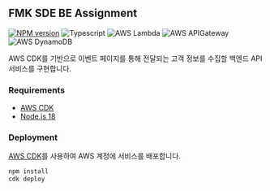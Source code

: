 ## FMK SDE BE Assignment

[![NPM version](https://badge.fury.io/js/aws-cdk.svg)](https://badge.fury.io/js/aws-cdk)
![Typescript](https://img.shields.io/badge/Typescript-3178C6?style=flat&logo=TypeScript&logoColor=white)
![AWS Lambda](https://img.shields.io/badge/Aws_Lambda-orange?style=flat&logo=awslambda&logoColor=white)
![AWS APIGateway](https://img.shields.io/badge/Aws_APIGateway-blue?style=flat&logo=amazonapigateway&logoColor=white)
![AWS DynamoDB](https://img.shields.io/badge/Aws_DynamoDB-purple?style=flat&logo=amazondynamodb&logoColor=white)

AWS CDK를 기반으로 이벤트 페이지를 통해 전달되는 고객 정보를 수집할 백엔드 API 서비스를 구현합니다.

### Requirements
- [AWS CDK](https://aws.amazon.com/cdk/)
- [Node.js 18](https://nodejs.org/)

### Deployment
[AWS CDK](https://aws.amazon.com/cdk/)를 사용하여 AWS 계정에 서비스를 배포합니다.

```bash
npm install
cdk deploy
```
